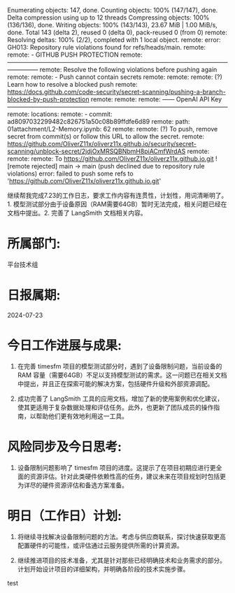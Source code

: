 Enumerating objects: 147, done. Counting objects: 100% (147/147), done. Delta compression using up to 12 threads Compressing objects: 100% (136/136), done. Writing objects: 100% (143/143), 23.67 MiB | 1.00 MiB/s, done. Total 143 (delta 2), reused 0 (delta 0), pack-reused 0 (from 0) remote: Resolving deltas: 100% (2/2), completed with 1 local object. remote: error: GH013: Repository rule violations found for refs/heads/main. remote: remote: - GITHUB PUSH PROTECTION remote: ————————————————————————————————————————— remote: Resolve the following violations before pushing again remote: remote: - Push cannot contain secrets remote: remote: remote: (?) Learn how to resolve a blocked push remote: https://docs.github.com/code-security/secret-scanning/pushing-a-branch-blocked-by-push-protection remote: remote: remote: —— OpenAI API Key ———————————————————————————————————— remote: locations: remote: - commit: ad8097032299482c826751a50c08b89ffdfe6d89 remote: path: 01attachment/L2-Memory.ipynb: 62 remote: remote: (?) To push, remove secret from commit(s) or follow this URL to allow the secret. remote: https://github.com/OliverZ11x/oliverz11x.github.io/security/secret-scanning/unblock-secret/2jdjOxMRSQBNbmH8piACmfWrdAS remote: remote: remote: To https://github.com/OliverZ11x/oliverz11x.github.io.git ! [remote rejected] main -> main (push declined due to repository rule violations) error: failed to push some refs to 'https://github.com/OliverZ11x/oliverz11x.github.io.git'

继续帮我完成7.23的工作日志，要求工作内容有连贯性，计划性，用词清晰明了。1. 模型测试部分由于设备原因（RAM需要64GB）暂时无法完成，相关问题已经在文档中提出。2. 完善了 LangSmith 文档相关内容。


# 所属部门:

平台技术组

# 日报属期:

2024-07-23

# 今日工作进展与成果:

1. 在完善 timesfm 项目的模型测试部分时，遇到了设备限制问题，当前设备的 RAM 容量（需要64GB）不足以支持模型测试的需求。这一问题已在相关文档中提出，并且正在探索可能的解决方案，包括硬件升级和外部资源调配。

2. 成功完善了 LangSmith 工具的应用文档，增加了新的使用案例和优化建议，使其更适用于复杂数据处理和评估任务。此外，也更新了团队成员的操作指南，以帮助他们更有效地利用这一工具。

# 风险同步及今日思考:

1. 设备限制问题影响了 timesfm 项目的进度。这提示了在项目初期应进行更全面的资源评估。针对此类硬件依赖性高的任务，建议未来在项目规划时包括更为详尽的硬件资源评估和备选方案准备。

# 明日（工作日）计划:

1. 将继续寻找解决设备限制问题的方法。考虑与供应商联系，探讨快速获取更高配置硬件的可能性，或评估通过云服务提供所需的计算资源。

2. 继续推进项目的技术准备，尤其是针对那些已经明确技术和业务需求的部分。计划开始设计项目的详细架构，并明确各阶段的技术实施步骤。

test
